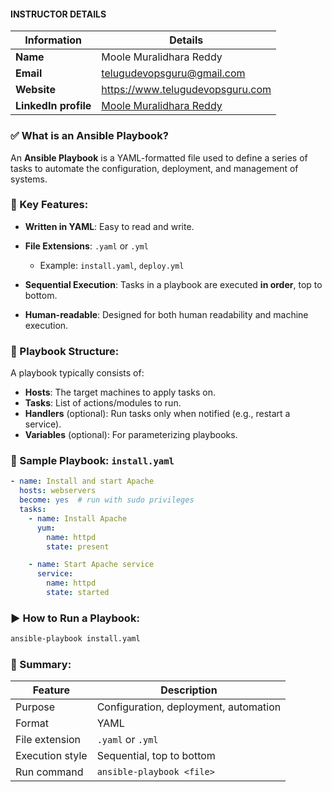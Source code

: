 #### INSTRUCTOR DETAILS

|  Information             | Details                                                                      |
|----------------------    |------------------------------------------------------------------------------|
| **Name**                 | Moole Muralidhara Reddy                                                      |
| **Email**                | telugudevopsguru@gmail.com                                                |
| **Website**              | https://www.telugudevopsguru.com               |
| **LinkedIn profile**     | [Moole Muralidhara Reddy](https://www.linkedin.com/in/moole-muralidhara-reddy) |

### ✅ What is an Ansible Playbook?

An **Ansible Playbook** is a YAML-formatted file used to define a series of tasks to automate the configuration, deployment, and management of systems.


### 🧾 Key Features:

* **Written in YAML**: Easy to read and write.
* **File Extensions**: `.yaml` or `.yml`

  * Example: `install.yaml`, `deploy.yml`
* **Sequential Execution**: Tasks in a playbook are executed **in order**, top to bottom.
* **Human-readable**: Designed for both human readability and machine execution.


### 🧱 Playbook Structure:

A playbook typically consists of:

* **Hosts**: The target machines to apply tasks on.
* **Tasks**: List of actions/modules to run.
* **Handlers** (optional): Run tasks only when notified (e.g., restart a service).
* **Variables** (optional): For parameterizing playbooks.


### 🧩 Sample Playbook: `install.yaml`

```yaml
- name: Install and start Apache
  hosts: webservers
  become: yes  # run with sudo privileges
  tasks:
    - name: Install Apache
      yum:
        name: httpd
        state: present

    - name: Start Apache service
      service:
        name: httpd
        state: started
```

### ▶️ How to Run a Playbook:

```bash
ansible-playbook install.yaml
```

### 🧠 Summary:

| Feature         | Description                           |
| --------------- | ------------------------------------- |
| Purpose         | Configuration, deployment, automation |
| Format          | YAML                                  |
| File extension  | `.yaml` or `.yml`                     |
| Execution style | Sequential, top to bottom             |
| Run command     | `ansible-playbook <file>`             |


